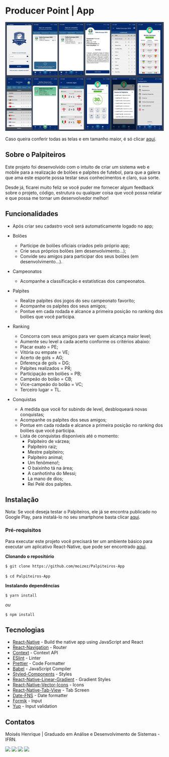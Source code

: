 # Producer Point | App

![Palpiteiros-Preview](https://github.com/moizez/Palpiteiros-App/blob/main/preview.jpg?raw=true)

Caso queira conferir todas as telas e em tamanho maior, é só clicar [aqui](https://drive.google.com/drive/folders/1715_nkAI5nedEcOTgZXadY7wjD5tV-Js?usp=sharing). 

## Sobre o Palpiteiros
Este projeto foi desenvolvido com o intuito de criar um sistema web e mobile para a realização de bolões e palpites de futebol, para que a galera que ama este esporte possa testar seus conhecimentos e claro, sua sorte.

Desde já, ficarei muito feliz se você puder me fornecer algum feedback sobre o projeto, código, estrutura ou qualquer coisa que você possa relatar e que possa me tornar um desenvolvedor melhor!

## Funcionalidades
- Após criar seu cadastro você será automaticamente logado no app;
- Bolões
	- Participe de bolões oficiais criados pelo próprio app;
	- Crie seus próprios bolões (em desenvolvimento...);
	- Convide seu amigos para participar dos seus bolões (em desenvolvimento...).

- Campeonatos
	- Acompanhe a classificação e estatísticas dos campeonatos.
	
- Palpites
	- Realize palpites dos jogos do seu campeonato favorito;
	- Acompanhe os palpites dos seus amigos;
	- Pontue em cada rodada e alcance a primeira posição no ranking dos bolões que você participa.

- Ranking
  	- Concorra com seus amigos para ver quem alcança maior level;
  	- Aumente seu level a cada acerto conforme os critérios abaixo:
	 - Placar exato = PE;
	 - Vitória ou empate = VE;
	 - Acerto de gols = AG;
	 - Diferença de gols = DG;
	 - Palpites realizados = PR;
	 - Participação em bolões = PB;
	 - Campeão do bolão = CB;
	 - Vice-campeão do bolão = VC;
	 - Terceiro lugar = TL.

- Conquistas
	- A medida que você for subindo de level, desbloqueará novas conquistas;
	- Acompanhe os palpites dos seus amigos;
	- Pontue em cada rodada e alcance a primeira posição no ranking dos bolões que você participa.
	- Lista de conquistas disponíveis até o momento:
	  - Palpiteiro de várzea;
	  - Palpiteiro raiz;
	  - Mestre palpiteiro;
	  - Palpiteiro animal;
	  - Um fenômeno!;
	  - O baixinho tá na área;
	  - A canhotinha do Messi;
	  - La mano de dios;
	  - Rei Pelé dos palpites.

## Instalação
Nota: Se você deseja testar o Palpiteiros, ele já se encontra publicado no Google Play, para instalá-lo no seu smartphone basta clicar [aqui](https://play.google.com/store/apps/details?id=com.palpiteiros).

### Pré-requisitos
Para executar este projeto você precisará ter um ambiente básico para executar um aplicativo React-Native, que pode ser encontrado [aqui](https://facebook.github.io/react-native/docs/getting-started).

**Clonando o repositório**
```
$ git clone https://github.com/moizez/Palpiteiros-App

$ cd Palpiteiros-App
```
**Instalando dependências**
```
$ yarn install
```
_ou_

```
$ npm install
```
## Tecnologias
- [React-Native](https://facebook.github.io/react-native/) - Build the native app using JavaScript and React
- [React-Navigation](https://reactnavigation.org/docs/en/getting-started.html) - Router
- [Context](https://pt-br.reactjs.org/docs/context.html) - Context API
- [ESlint](https://eslint.org/) - Linter
- [Prettier](https://prettier.io/) - Code Formatter
- [Babel](https://babeljs.io/) - JavaScript Compiler
- [Styled-Components](https://www.styled-components.com/) - Styles
- [React-Native-Linear-Gradient](https://github.com/react-native-community/react-native-linear-gradient) - Gradient Styles
- [React-Native-Vector-Icons](https://github.com/oblador/react-native-vector-icons) - Icons
- [React-Native-Tab-View](https://github.com/satya164/react-native-tab-view) - Tab Screen
- [Date-FNS](https://date-fns.org/) - Date formatter
- [Formik](https://formik.org/docs/api/formik) - Input
- [Yup](https://github.com/jquense/yup) - Input validation

## Contatos
Moisés Henrique | Graduado em Análise e Desenvolvimento de Sistemas - IFRN.

  <div> 
  <a href="https://www.linkedin.com/in/moizezhenrique/" target="_blank"><img src="https://img.shields.io/badge/-LinkedIn-%230077B5?style=for-the-badge&logo=linkedin&logoColor=white" target="_blank"></a> 
  <a href="https://www.instagram.com/moizezhenrique/" target="_blank"><img src="https://img.shields.io/badge/-Instagram-%23E4405F?style=for-the-badge&logo=instagram&logoColor=white" target="_blank"></a>
 	<a href="https://twitter.com/moizezhenrique" target="_blank"><img src="https://img.shields.io/badge/Twitter-1DA1F2?style=for-the-badge&logo=twitter&logoColor=white" target="_blank"></a>
  <a href = "mailto:moizezhenrique@gmail.com"><img src="https://img.shields.io/badge/-Gmail-%23333?style=for-the-badge&logo=gmail&logoColor=white" target="_blank"></a>
</div>
